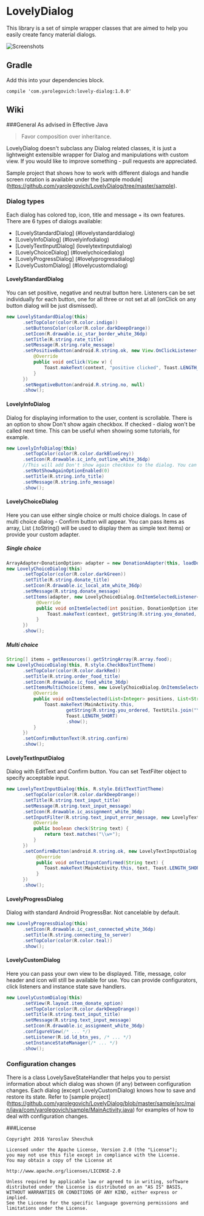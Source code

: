 # LovelyDialog
This library is a set of simple wrapper classes that are aimed to help you easily create fancy material dialogs.

![Screenshots](https://raw.githubusercontent.com/yarolegovich/lovelydialog/master/art/lovelydialogs_framed.png)

## Gradle 
Add this into your dependencies block.
```
compile 'com.yarolegovich:lovely-dialog:1.0.0'
```

## Wiki
###General
As advised in Effective Java
>  Favor composition over inheritance.

LovelyDialog doesn't subclass any Dialog related classes, it is just a lightweight extensible wrapper for Dialog and manipulations with custom view. If you would like to improve something - pull requests are appreciated.

Sample project that shows how to work with different dialogs and handle screen rotation is available under the [sample module] (https://github.com/yarolegovich/LovelyDialog/tree/master/sample).
### Dialog types
Each dialog has colored top, icon, title and message + its own features. There are 6 types of dialogs available:
* [LovelyStandardDialog] (#lovelystandarddialog)
* [LovelyInfoDialog] (#lovelyinfodialog)
* [LovelyTextInputDialog] (lovelytextinputdialog)
* [LovelyChoiceDialog] (#lovelychoicedialog)
* [LovelyProgressDialog] (#lovelyprogressdialog)
* [LovelyCustomDialog] (#lovelycustomdialog)

#### LovelyStandardDialog
You can set positive, negative and neutral button here. Listeners can be set individually for each button, one for all three or not set at all (onClick on any button dialog will be just dismissed).

````java
new LovelyStandardDialog(this)
      .setTopColor(color(R.color.indigo))
      .setButtonsColor(color(R.color.darkDeepOrange))
      .setIcon(R.drawable.ic_star_border_white_36dp)
      .setTitle(R.string.rate_title) 
      .setMessage(R.string.rate_message)
      .setPositiveButton(android.R.string.ok, new View.OnClickListener() {
          @Override
          public void onClick(View v) {
              Toast.makeText(context, "positive clicked", Toast.LENGTH_SHORT).show();
          }
      }) 
      .setNegativeButton(android.R.string.no, null)
      .show();

````
#### LovelyInfoDialog
Dialog for displaying information to the user, content is scrollable. There is an option to show Don't show again checkbox. If checked - dialog won't be called next time. This can be useful when showing some tutorials, for example. 
```java
new LovelyInfoDialog(this)
      .setTopColor(color(R.color.darkBlueGrey))
      .setIcon(R.drawable.ic_info_outline_white_36dp)
      //This will add Don't show again checkbox to the dialog. You can pass any ID as argument
      .setNotShowAgainOptionEnabled(0)
      .setTitle(R.string.info_title)
      .setMessage(R.string.info_message)
      .show();
```
#### LovelyChoiceDialog
Here you can use either single choice or multi choice dialogs. In case of multi choice dialog - Confirm button will appear. You can pass items as array, List (.toString() will be used to display them as simple text items) or provide your custom adapter.

##### Single choice
```java
ArrayAdapter<DonationOption> adapter = new DonationAdapter(this, loadDonationOptions());
new LovelyChoiceDialog(this)
      .setTopColor(color(R.color.darkGreen))
      .setTitle(R.string.donate_title)
      .setIcon(R.drawable.ic_local_atm_white_36dp)
      .setMessage(R.string.donate_message)
      .setItems(adapter, new LovelyChoiceDialog.OnItemSelectedListener<DonationOption>() {
           @Override
           public void onItemSelected(int position, DonationOption item) {
               Toast.makeText(context, getString(R.string.you_donated, item.amount),Toast.LENGTH_SHORT).show();
           }
      })
      .show();
```
##### Multi choice
```java
String[] items = getResources().getStringArray(R.array.food);
new LovelyChoiceDialog(this, R.style.CheckBoxTintTheme)
      .setTopColor(color(R.color.darkRed))
      .setTitle(R.string.order_food_title)
      .setIcon(R.drawable.ic_food_white_36dp)
      .setItemsMultiChoice(items, new LovelyChoiceDialog.OnItemsSelectedListener<String>() {
          @Override
          public void onItemsSelected(List<Integer> positions, List<String> items) {
              Toast.makeText(MainActivity.this,
                      getString(R.string.you_ordered, TextUtils.join("\n", items)),
                      Toast.LENGTH_SHORT)
                      .show();
          }
      })
      .setConfirmButtonText(R.string.confirm)
      .show();
```
#### LovelyTextInputDialog
Dialog with EditText and Confirm button. You can set TextFilter object to specify acceptable input. 
```java
new LovelyTextInputDialog(this, R.style.EditTextTintTheme)
      .setTopColor(color(R.color.darkDeepOrange))
      .setTitle(R.string.text_input_title)
      .setMessage(R.string.text_input_message)
      .setIcon(R.drawable.ic_assignment_white_36dp) 
      .setInputFilter(R.string.text_input_error_message, new LovelyTextInputDialog.TextFilter() {
          @Override
          public boolean check(String text) {
              return text.matches("\\w+");
          }
      })
      .setConfirmButton(android.R.string.ok, new LovelyTextInputDialog.OnTextInputConfirmListener() {
           @Override
           public void onTextInputConfirmed(String text) {
              Toast.makeText(MainActivity.this, text, Toast.LENGTH_SHORT).show();
           }
      }) 
      .show();
```
#### LovelyProgressDialog
Dialog with standard Android ProgressBar. Not cancelable by default.
```java
new LovelyProgressDialog(this)
      .setIcon(R.drawable.ic_cast_connected_white_36dp)
      .setTitle(R.string.connecting_to_server)
      .setTopColor(color(R.color.teal))
      .show();
```
#### LovelyCustomDialog
Here you can pass your own view to be displayed. Title, message, color header and icon will still be available for use. You can provide configurators, click listeners and instance state save handlers.
```java
new LovelyCustomDialog(this)
      .setView(R.layout.item_donate_option)
      .setTopColor(color(R.color.darkDeepOrange))
      .setTitle(R.string.text_input_title)
      .setMessage(R.string.text_input_message)
      .setIcon(R.drawable.ic_assignment_white_36dp)
      .configureView(/* ... */)
      .setListener(R.id.ld_btn_yes, /* ... */)
      .setInstanceStateManager(/* ... */)
      .show();
```
### Configuration changes
There is a class LovelySaveStateHandler that helps you to persist information about which dialog was shown (if any) between configuration changes. 
Each dialog (except LovelyCustomDialog) knows how to save and restore its state. 
Refer to [sample project] (https://github.com/yarolegovich/LovelyDialog/blob/master/sample/src/main/java/com/yarolegovich/sample/MainActivity.java) for examples of how to deal with configuration changes.

###License
```
Copyright 2016 Yaroslav Shevchuk

Licensed under the Apache License, Version 2.0 (the "License");
you may not use this file except in compliance with the License.
You may obtain a copy of the License at

http://www.apache.org/licenses/LICENSE-2.0

Unless required by applicable law or agreed to in writing, software
distributed under the License is distributed on an "AS IS" BASIS,
WITHOUT WARRANTIES OR CONDITIONS OF ANY KIND, either express or implied.
See the License for the specific language governing permissions and
limitations under the License.
```
